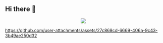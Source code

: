## Hi there 👋

<!--
**ratul0407/ratul0407** is a ✨ _special_ ✨ repository because its `README.md` (this file) appears on your GitHub profile.

Here are some ideas to get you started:

- 🔭 I’m currently working on ...
- 🌱 I’m currently learning ...
- 👯 I’m looking to collaborate on ...
- 🤔 I’m looking for help with ...
- 💬 Ask me about ...
- 📫 How to reach me: ...
- 😄 Pronouns: ...
- ⚡ Fun fact: ...
-->

<div align="center">
  <a href="https://git.io/streak-stats">
    <img  src="https://nirzak-streak-stats.vercel.app?user=ratul0407"/>
  </a>
</div>



https://github.com/user-attachments/assets/27c868cd-6669-406a-9c43-3b49ae250d32

